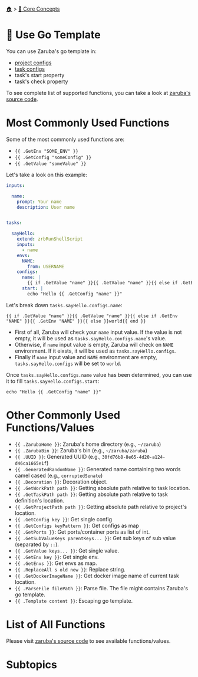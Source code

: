 <!--startTocHeader-->
[🏠](../README.md) > [🧠 Core Concepts](README.md)
# 🐹 Use Go Template
<!--endTocHeader-->


You can use Zaruba's go template in:

* [project configs](./project-configs.md)
* [task configs](./task/task-configs/README.md)
* task's start property
* task's check property

To see complete list of supported functions, you can take a look at [zaruba's source code](../../../dsl/tpl.go).

# Most Commonly Used Functions

Some of the most commonly used functions are:

* `{{ .GetEnv "SOME_ENV" }}`
* `{{ .GetConfig "someConfig" }}`
* `{{ .GetValue "someValue" }}`

Let's take a look on this example:

```yaml
inputs:

  name:
    prompt: Your name
    description: User name


tasks:

  sayHello:
    extend: zrbRunShellScript
    inputs:
      - name
    envs:
      NAME:
        from: USERNAME
    configs:
      name: |
        {{ if .GetValue "name" }}{{ .GetValue "name" }}{{ else if .GetEnv "NAME" }}{{ .GetEnv "NAME" }}{{ else }}world{{ end }}
      start: |
        echo "Hello {{ .GetConfig "name" }}"

```

Let's break down `tasks.sayHello.configs.name`:

```gotmpl
{{ if .GetValue "name" }}{{ .GetValue "name" }}{{ else if .GetEnv "NAME" }}{{ .GetEnv "NAME" }}{{ else }}world{{ end }}
```

* First of all, Zaruba will check your `name` input value. If the value is not empty, it will be used as `tasks.sayHello.configs.name`'s value.
* Otherwise, if `name` input value is empty, Zaruba will check on `NAME` environment. If it eixsts, it will be used as `tasks.sayHello.configs`.
* Finally if `name` input value and `NAME` environment are empty, `tasks.sayHello.configs` will be set to `world`.

Once `tasks.sayHello.configs.name` value has been determined, you can use it to fill `tasks.sayHello.configs.start`:

```gotmpl
echo "Hello {{ .GetConfig "name" }}"
```

# Other Commonly Used Functions/Values

* `{{ .ZarubaHome }}`: Zaruba's home directory (e.g., `~/zaruba`)
* `{{ .ZarubaBin }}`: Zaruba's bin (e.g., `~/zaruba/zaruba`)
* `{{ .UUID }}`: Generated UUID (e.g., `30fd76b8-8e65-4d20-a124-d46ca1665e1f`)
* `{{ .GeneratedRandomName }}`: Generated name containing two words camel cased (e.g., `corruptedSenate`)
* `{{ .Decoration }}`: Decoration object.
* `{{ .GetWorkPath path }}`: Getting absolute path relative to task location.
* `{{ .GetTaskPath path }}`: Getting absolute path relative to task definition's location.
* `{{ .GetProjectPath path }}`: Getting absolute path relative to project's location.
* `{{ .GetConfig key }}`: Get single config
* `{{ .GetConfigs keyPattern }}`: Get configs as map
* `{{ .GetPorts }}`: Get ports/container ports as list of int.
* `{{ .GetSubValueKeys parentKeys... }}`: Get sub keys of sub value (separated by `::`).
* `{{ .GetValue keys... }}`: Get single value.
* `{{ .GetEnv key }}`: Get single env.
* `{{ .GetEnvs }}`: Get envs as map.
* `{{ .ReplaceAll s old new }}`: Replace string.
* `{{ .GetDockerImageName }}`: Get docker image name of current task location.
* `{{ .ParseFile filePath }}`: Parse file. The file might contains Zaruba's go template.
* `{{ .Template content }}`: Escaping go template.


# List of All Functions

Please visit [zaruba's source code](../../dsl/tpl.go) to see available functions/values.


# Subtopics
<!--startTocSubtopic-->
<!--endTocSubtopic-->